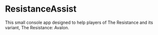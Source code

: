 # ResistanceAssist
This small console app designed to help players of The Resistance and its variant, The Resistance: Avalon.


